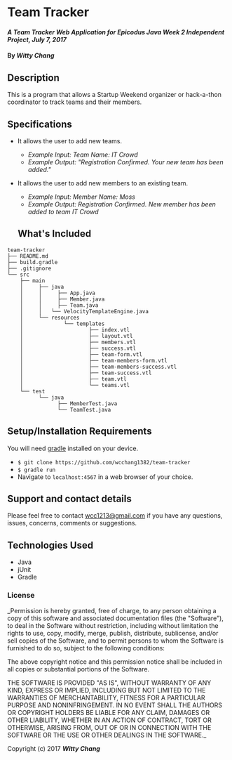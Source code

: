 # Team Tracker

#### _A Team Tracker Web Application for Epicodus Java Week 2 Independent Project, July 7, 2017_

#### By _**Witty Chang**_

## Description

This is a program that allows a Startup Weekend organizer or hack-a-thon coordinator to track teams and their members.

## Specifications

* It allows the user to add new teams.
  * _Example Input: Team Name: IT Crowd_
  * _Example Output: "Registration Confirmed. Your new team has been added."_
* It allows the user to add new members to an existing team.
  * _Example Input: Member Name: Moss_
  * _Example Output: Registration Confirmed. New member has been added to team IT Crowd_

  ## What's Included

```
team-tracker
├── README.md
├── build.gradle
├── .gitignore
└── src
    ├── main
    │     ├── java
    │     │     ├── App.java
    │     │     ├── Member.java
    │     │     ├── Team.java
    │     │   └── VelocityTemplateEngine.java
    │     └── resources
    │             └── templates
    │                     ├── index.vtl
    │                     ├── layout.vtl
    │                     ├── members.vtl
    │                     ├── success.vtl
    │                     ├── team-form.vtl
    │                     ├── team-members-form.vtl
    │                     ├── team-members-success.vtl
    │                     ├── team-success.vtl
    │                     ├── team.vtl
    │                     └── teams.vtl
    └── test
          └── java
                ├── MemberTest.java
                └── TeamTest.java
```

## Setup/Installation Requirements

You will need [gradle](https://gradle.org/gradle-download/) installed on your device.

* `$ git clone https://github.com/wcchang1382/team-tracker`
* `$ gradle run`
* Navigate to `localhost:4567` in a web browser of your choice.

## Support and contact details

Please feel free to contact wcc1213@gmail.com if you have any questions, issues, concerns, comments or suggestions.

## Technologies Used

* Java
* jUnit
* Gradle

### License

_Permission is hereby granted, free of charge, to any person obtaining a copy of this software and associated documentation files (the "Software"), to deal in the Software without restriction, including without limitation the rights to use, copy, modify, merge, publish, distribute, sublicense, and/or sell copies of the Software, and to permit persons to whom the Software is furnished to do so, subject to the following conditions:

The above copyright notice and this permission notice shall be included in all copies or substantial portions of the Software.

THE SOFTWARE IS PROVIDED "AS IS", WITHOUT WARRANTY OF ANY KIND, EXPRESS OR IMPLIED, INCLUDING BUT NOT LIMITED TO THE WARRANTIES OF MERCHANTABILITY, FITNESS FOR A PARTICULAR PURPOSE AND NONINFRINGEMENT. IN NO EVENT SHALL THE AUTHORS OR COPYRIGHT HOLDERS BE LIABLE FOR ANY CLAIM, DAMAGES OR OTHER LIABILITY, WHETHER IN AN ACTION OF CONTRACT, TORT OR OTHERWISE, ARISING FROM, OUT OF OR IN CONNECTION WITH THE SOFTWARE OR THE USE OR OTHER DEALINGS IN THE SOFTWARE._

Copyright (c) 2017 **_Witty Chang_**
